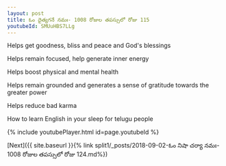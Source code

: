```yaml
---
layout: post
title: ఓం దైత్యగనే నమః- 1008 రోజుల తపస్సులో రోజు 115
youtubeId: SMUuHBS7LLg
---
```

 
 
Helps get goodness, bliss and peace and God's blessings
 
Helps remain focused, help generate inner energy 
 
Helps boost physical and mental health 
 
Helps remain grounded and generates a sense of gratitude towards the greater power 
 
Helps reduce bad karma
 
How to learn English in your sleep for telugu people
 
 
 
 


{% include youtubePlayer.html id=page.youtubeId %}
 
[Next]({{ site.baseurl }}{% link split1/_posts/2018-09-02-ఓం నిషా చర్యా నమః- 1008 రోజుల తపస్సులో రోజు 124.md%})
 
